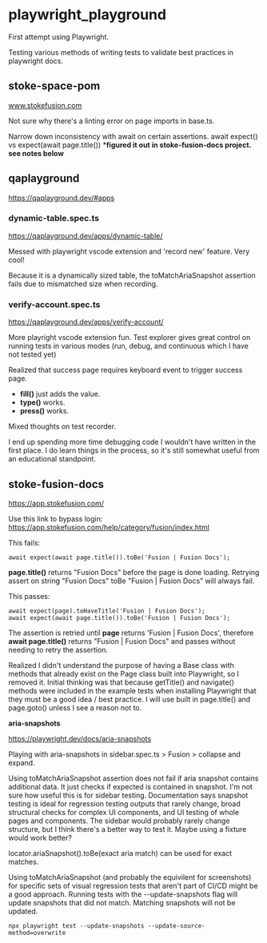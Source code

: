 # playwright_playground
First attempt using Playwright.

Testing various methods of writing tests to validate best practices in playwright docs. 

## stoke-space-pom

www.stokefusion.com

Not sure why there's a linting error on page imports in base.ts.

Narrow down inconsistency with await on certain assertions. await expect() vs expect(await page.title())
***figured it out in stoke-fusion-docs project. see notes below**

## qaplayground

https://qaplayground.dev/#apps

### dynamic-table.spec.ts 

https://qaplayground.dev/apps/dynamic-table/

Messed with playwright vscode extension and 'record new' feature. Very cool! 

Because it is a dynamically sized table, the toMatchAriaSnapshot assertion fails due to mismatched size when recording.

### verify-account.spec.ts

https://qaplayground.dev/apps/verify-account/

More playright vscode extension fun. Test explorer gives great control on running tests in various modes (run, debug, and continuous which I have not tested yet)

Realized that success page requires keyboard event to trigger success page. 
* **fill()** just adds the value. 
* **type()** works.
* **press()** works.

Mixed thoughts on test recorder. 

I end up spending more time debugging code I wouldn't have written in the first place. I do learn things in the process, so it's still somewhat useful from an educational standpoint. 

## stoke-fusion-docs

https://app.stokefusion.com/

Use this link to bypass login:
https://app.stokefusion.com/help/category/fusion/index.html


This fails:
```
await expect(await page.title()).toBe('Fusion | Fusion Docs');
```
**page.title()** returns "Fusion Docs" before the page is done loading. Retrying assert on string "Fusion Docs" toBe "Fusion | Fusion Docs" will always fail.


This passes:
```
await expect(page).toHaveTitle('Fusion | Fusion Docs');
await expect(await page.title()).toBe('Fusion | Fusion Docs');
```
The assertion is retried until **page** returns 'Fusion | Fusion Docs', therefore **await page.title()** returns "Fusion | Fusion Docs" and passes without needing to retry the assertion.

Realized I didn't understand the purpose of having a Base class with methods that already exist on the Page class built into Playwright, so I removed it. Initial thinking was that because getTitle() and navigate() methods were included in the example tests when installing Playwright that they must be a good idea / best practice. I will use built in page.title() and page.goto() unless I see a reason not to.

**aria-snapshots**

https://playwright.dev/docs/aria-snapshots

Playing with aria-snapshots in sidebar.spec.ts > Fusion > collapse and expand.

Using toMatchAriaSnapshot assertion does not fail if aria snapshot contains additional data. It just checks if expected is contained in snapshot. I'm not sure how useful this is for sidebar testing. Documentation says snapshot testing is ideal for regression testing outputs that rarely change, broad structural checks for complex UI components, and UI testing of whole pages and components. The sidebar would probably rarely change structure, but I think there's a better way to test it. Maybe using a fixture would work better? 

locator.ariaSnapshot().toBe(exact aria match) can be used for exact matches. 

Using toMatchAriaSnapshot (and probably the equivilent for screenshots) for specific sets of visual regression tests that aren't part of CI/CD might be a good approach. Running tests with the --update-snapshots flag will update snapshots that did not match. Matching snapshots will not be updated.
```
npx playwright test --update-snapshots --update-source-method=overwrite
```

